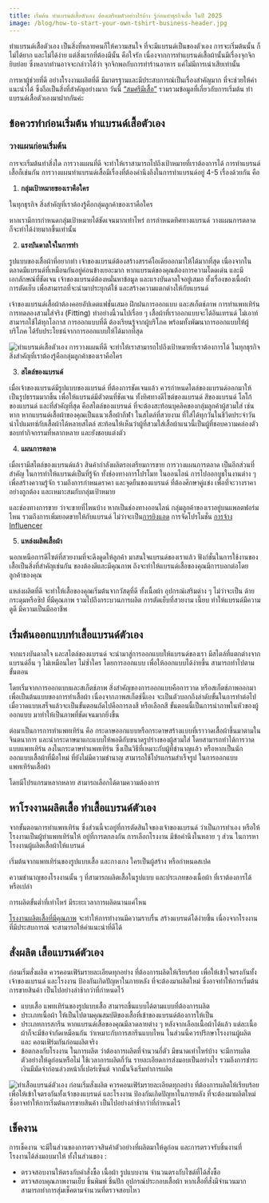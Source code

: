 ```yaml
---
title: เริ่มต้น ทำแบรนด์เสื้อตัวเอง ต้องเตรียมตัวอย่างไรบ้าง รู้ก่อนทำธุรกิจเสื้อ ในปี 2025
image: /blog/how-to-start-your-own-tshirt-business-header.jpg
---
```


ทำแบรนด์เสื้อตัวเอง เป็นสิ่งที่หลายคนก็ให้ความสนใจ ที่จะมีแบรนด์เป็นของตัวเอง การจะเริ่มต้นนั้น ก็ไม่ได้ยาก และไม่ได้ง่าย แต่สิ่งแรกที่ต้องมีนั้น คือใจรัก เนื่องจากการทำแบรนด์เสื้อผ้านั้นมีเรื่องจุกจิกยิบย่อย ซึ่งหลากท่านอาจจะกล่าวได้ว่า จุกจิกพอกับการทำร้านอาหาร แค่ไม่มีการเน่าเสียเท่านั้น

การหาผู้ช่วยที่ดี อย่างโรงงานผลิตที่ดี มีมาตรฐานและมีประสบการณ์เป็นเรื่องสำคัญมาก ที่จะช่วยให้คำแนะนำได้ ซึ่งถือเป็นสิ่งที่สำคัญอย่างมาก วันนี้ [“สมศรีมีเสื้อ”](/) รวมรวมข้อมูลที่เกี่ยวกับการเริ่มต้น ทำแบรนด์เสื้อตัวเองมาฝากกันค่ะ

## ข้อควรทำก่อนเริ่มต้น ทำแบรนด์เสื้อตัวเอง

### วางแผนก่อนเริ่มต้น

การจะเริ่มต้นทำสิ่งใด การวางแผนที่ดี จะทำให้เราสามารถไปถึงเป้าหมายที่เราต้องการได้ การทำแบรนด์เสื้อก็เช่นกัน การวางแผนทำแบรนด์เสื้อมีเรื่องที่ต้องคำนึงถึงในการทำแบรนด์อยู่ 4-5 เรื่องด้วยกัน คือ

1. **กลุ่มเป้าหมายของเราคือใคร**

ในทุกธุรกิจ สิ่งสำคัญที่เราต้องรู้คือกลุ่มลูกค้าของเราคือใคร

หากเรามีการกำหนดกลุ่มเป้าหมายได้ชัดเจนมากเท่าไหร่ การกำหนดทิศทางแบรนด์ วางแผนการตลาด ก็จะทำได้ง่ายมากขึ้นเท่านั้น

2. **แรงบันดาลใจในการทำ**

รูปแบบของเสื้อผ้าที่อยากทำ เจ้าของแบรนด์ต้องสร้างสรรค์ไอเดียออกมาให้ได้มากที่สุด เนื่องจากในตลาดมีแบรนด์ที่เหมือนกันอยู่ค่อนข้างเยอะมาก หากแบรนด์ของคุณต้องการความโดดเด่น และมีเอกลักษณ์ที่ชัดเจน เจ้าของแบรนด์ต้องหมั่นหาข้อมูล และแรงบันดาลใจอยู่เสมอ ทั้งเรื่องของเนื้อผ้า การตัดเย็บ เพื่อสามารถที่จะนำมาประยุกต์ใช้ และสร้างความแตกต่างให้กับแบรนด์

เจ้าของแบรนด์เสื้อผ้าต้องคอยอัปเดตแฟชั่นเสมอ ฝึกฝนการออกแบบ และสเก็ตช์ภาพ การทำแพทเทิร์น การทดลองสวมใส่จริง (Fitting) ทำอย่างนี้วนไปเรื่อย ๆ เสื้อผ้าที่เราออกแบบจะได้อินเทรนด์ ไม่เอาท์ สามารถใช้ได้ทุกโอกาส การออกแบบที่ดี ต้องเรียนรู้จากผู้บริโภค พร้อมทั้งพัฒนาการออกแบบให้ผู้บริโภค ได้รับประโยชน์จากการออกแบบให้ได้มากที่สุด

![ทำแบรนด์เสื้อตัวเอง การวางแผนที่ดี จะทำให้เราสามารถไปถึงเป้าหมายที่เราต้องการได้ ในทุกธุรกิจ สิ่งสำคัญที่เราต้องรู้คือกลุ่มลูกค้าของเราคือใคร](/blog/how-to-start-your-own-tshirt-business-1.jpg)
 
3. **สไตล์ของแบรนด์**

เมื่อเจ้าของแบรนด์มีรูปแบบของแบรนด์ ที่ต้องการชัดเจนแล้ว ควรกำหนดไตล์ของแบรนด์ออกมาให้เป็นรูปธรรมมากขึ้น เพื่อให้แบรนด์มีตัวตนที่ชัดเจน ทั้งทิศทางดีไซต์ของแบรนด์ สีของแบรนด์ โลโก้ของแบรนด์ และที่สำคัญที่สุด คือสไตล์ของแบรนด์ ที่จะต้องสะท้อนบุคลิคของกลุ่มลูกค้าผู้สวมใส่ เช่น หาก หากแบรนด์เสื้อผ้าของคุณเป็นแนวเสื้อผ้ากีฬา ในสไตล์ที่สวยงาม ที่ใส่ได้ทุกวันในชีวิตประจำวัน นำไปแมทซ์กับเสื้อผ้าได้หลายสไตล์ สะท้อนให้เห็นว่าผู้ที่สวมใส่เสื้อผ้าแนวนี้เป็นผู้ที่ชอบความคล่องตัว ชอบทำกิจกรรมที่หลากหลาย และยังชอบแต่งตัว

4. **แผนการตลาด**

เมื่อเรามีสไตล์ของแบรนด์แล้ว สินค้ากำลังผลิตรอเตรียมการขาย การวางแผนการตลาด เป็นอีกส่วนที่สำคัญ ในการทำให้แบรนด์เป็นที่รู้จัก ทั้งช่องทางการโปรโมท ในออนไลน์ การไปออกบูธในงานต่าง ๆ เพื่อสร้างความรู้จัก รวมถึงการกำหนดราคา และจุดยืนของแบรนด์ ที่ต้องศึกษาคู่แข่ง เพื่อที่จะวางราคาอย่างถูกต้อง และเหมาะสมกับกลุ่มเป้าหมาย

และช่องทางการขาย ว่าจะขายที่ไหนบ้าง หากเป็นช่องทางออนไลน์ กลุ่มลูกค้าของเราอยู่บนแพลตฟอร์มไหน รวมถึงการเพิ่มยอดขายให้กับแบรนด์ ไม่ว่าจะเป็น[การยิงแอด](https://converzilla.co/) การจัดโปรโมชั่น [การจ้าง Influencer](/t-shirt-factory)
 
5. **แหล่งผลิตเสื้อผ้า**

นอกเหนือการดีไซต์ที่สวยงามที่จะดึงดูดให้ลูกค้า มาสนใจแบรนด์ของเราแล้ว ฟังก์ชั่นในการใช้งานของเสื้อเป็นสิ่งที่สำคัญเช่นกัน ของต้องดีและมีคุณภาพ ถึงจะทำให้แบรนด์เสื้อของคุณมีการบอกต่อโดยลูกค้าของคุณ

แหล่งผลิตที่ดี จะทำให้เสื้อของคุณเริ่มต้นจากวัสดุที่ดี ทั้งเนื้อผ้า อุปกรณ์เสริมต่าง ๆ ไม่ว่าจะเป็น ด้าย กระดุมหรือซิป ที่มีคุณภาพ รวมไปถึงกระบวนการผลิต การตัดเย็บที่สวยงาม เนี๊ยบ ทำให้แบรนด์มีความดูดี มีความเป็นมืออาชีพ

## เริ่มต้นออกแบบทำเสื้อแบรนด์ตัวเอง

จากแรงบันดาลใจ และสไตล์ของแบรนด์ จะนำมาสู่การออกแบบให้แบรนด์ของเรา มีสไตล์ที่แตกต่างจากแบรนด์อื่น ๆ ไม่เหมือนใคร ไม่ซ้ำใคร โดยการออกแบบ เพื่อให้ออกแบบได้ง่ายขึ้น สามารถทำไปตามขั้นตอน

โดยเริ่มจากการออกแบบและสเก็ตช์ภาพ สิ่งสำคัญของการออกแบบคือการวาด หรือสเก็ตช์ภาพออกมาเพื่อเป็นต้นแบบของการทำเสื้อผ้า เนื่องจากภาพสเก็ตช์นี้เอง จะเป็นตัวบอกถึงลำดับขั้นในการทำต่อไปเมื่อวาดแบบเสร็จแล้วจะเป็นขั้นตอนถัดไปคือการลงสี หรือเลือกสี ขั้นตอนนี้เป็นการนำภาพในหัวของผู้ออกแบบ มาทำให้เป็นภาพที่ชัดเจนมากยิ่งขึ้น

ต่อมาเป็นการการทำแพทเทิร์น คือ กระดาษออกแบบหรือกระดาษสร้างแบบที่เราวาดเสื้อผ้าขึ้นมาตามในจินตนาการ และนำกระดาษมาแกะแบบให้พอดีกับขนาดรูปร่างของผู้สวมใส่ โดยสามารถทำได้การวาดแบบแพทเทิร์น ลงในกระดาษทำแพทเทิร์น ซึ่งเป็นวิธีที่เหมาะกับผู้ที่ชำนาญแล้ว หรือหากเป็นนักออกแบบเสื้อผ้าที่มือใหม่ ที่ยังไม่มีความชำนาญ สามารถใช้โปรแกรมสำเร็จรูป ในการออกแบบแพทเทิร์นเสื้อผ้า

โดยมีโปรแกรมหลากหลาย สามารถเลือกได้ตามความต้องการ

## หาโรงงานผลิตเสื้อ ทำเสื้อแบรนด์ตัวเอง

จากขั้นตอนการทำแพทเทิร์น ซึ่งส่วนนี้จะอยู่ที่การตัดสินใจของเจ้าของแบรนด์ ว่าเป็นการทำเอง หรือให้โรงงานเป็นผู้ทำแพทเทิร์นให้ อยู่ที่การตกลงกัน การเลือกโรงงาน มีข้อคำนึงในหลาย ๆ ส่วน ในการหาโรงงานผู้ผลิตเสื้อผ้าให้แบรนด์

เริ่มต้นจากแพทเทิร์นของรูปแบบเสื้อ และกางเกง ใครเป็นผู้สร้าง หรือกำหนดสเปค

ความชำนาญของโรงงานนั้น ๆ ที่สามารถผลิตเสื้อในรูปแบบ และประเภทของเนื้อผ้า ที่เราต้องการได้หรือเปล่า

การผลิตขั้นต่ำที่เท่าไหร่ มีระยะเวลาการผลิตนานแค่ไหน

[โรงงานผลิตเสื้อที่มีคุณภาพ](/t-shirt-factory) จะทำให้การทำงานมีความราบรื่น สร้างแบรนด์ได้ง่ายขึ้น เนื่องจากโรงงานที่มีประสบการณ์ จะสามารถให้คำแนะนำที่ดีได้

## สั่งผลิต เสื้อแบรนด์ตัวเอง

ก่อนเริ่มสั่งผลิต ควรคอนเฟิร์มรายละเอียดทุกอย่าง ที่ต้องการผลิตให้เรียบร้อย เพื่อให้เข้าใจตรงกันทั้งเจ้าของแบรนด์ และโรงงาน ป้องกันเกิดปัญหาในภายหลัง ที่จะต้องมาผลิตใหม่ ซึ่งอาจทำให้การเริ่มต้นการขายสินค้า เป็นไปอย่างล่าช้ากว่าที่กำหนดไว้

- แบบเสื้อ แพทเทิร์นของรูปแบบเสื้อ สามารถขึ้นแบบได้ตามแบบที่ต้องการผลิต
- ประเภทเนื้อผ้า ให้เป็นไปตามคุณสมบัติของเสื้อที่เข้าของแบรนด์ต้องการให้เป็น
- ประเภทการสกรีน หากแบรนด์เสื้อของคุณมีลวดลายต่าง ๆ หลังจากเลือกเนื้อผ้าได้แล้ว แต่ละเนื้อผ้าก็จะมีข้อจำกัดเหมือนกัน ว่าเหมาะกับการสกรีนแบบไหน ในส่วนนี้ควรปรึกษาโรงงานผู้ผลิตและ คอนเฟิร์มกันก่อนผลิตจริง
- ข้อตกลงกับโรงงาน ในการผลิต ว่าต้องการผลิตที่จำนวนกี่ตัว มีขนาดเท่าไหร่บ้าง จะมีการผลิตตัวอย่างให้ดูก่อนหรือไม่ ใช้เวลาการผลิตกี่วัน รายละเอียดการส่งมอบเป็นอย่างไร รวมถึงการชำระเงินมีมัดจำก่อนล่วงหน้ากี่เปอร์เซ็นต์ จากนั้นจึงเริ่มทำการผลิต

![ทำเสื้อแบรนด์ตัวเอง ก่อนเริ่มสั่งผลิต ควรคอนเฟิร์มรายละเอียดทุกอย่าง ที่ต้องการผลิตให้เรียบร้อย เพื่อให้เข้าใจตรงกันทั้งเจ้าของแบรนด์ และโรงงาน ป้องกันเกิดปัญหาในภายหลัง ที่จะต้องมาผลิตใหม่ ซึ่งอาจทำให้การเริ่มต้นการขายสินค้า เป็นไปอย่างล่าช้ากว่าที่กำหนดไว้](/blog/how-to-start-your-own-tshirt-business-2.jpg)

## เช็คงาน

การเช็คงาน จะมีในส่วนของการตรวจสินค้าตัวอย่างที่ผลิตมาให้ดูก่อน และการตรวจรับชิ้นงานที่โรงงานได้ส่งมอบมาให้ ทั้งในส่วนของ : 

- ตรวจสอบงานให้ตรงกับคำสั่งซื้อ เนื้อผ้า รูปแบบงาน จำนวนตรงกับไซต์ที่ได้สั่งซื้อ
- ตรวจสอบคุณภาพงานเย็บ ชิ้นพิมพ์ ชิ้นปัก อุปกรณ์ประกอบเสื้อผ้า หากเสื้อที่สั่งมีจำนวนมาก สามารถทำการสุ่มเช็คตามจำนวนที่ตรวจสอบไหว